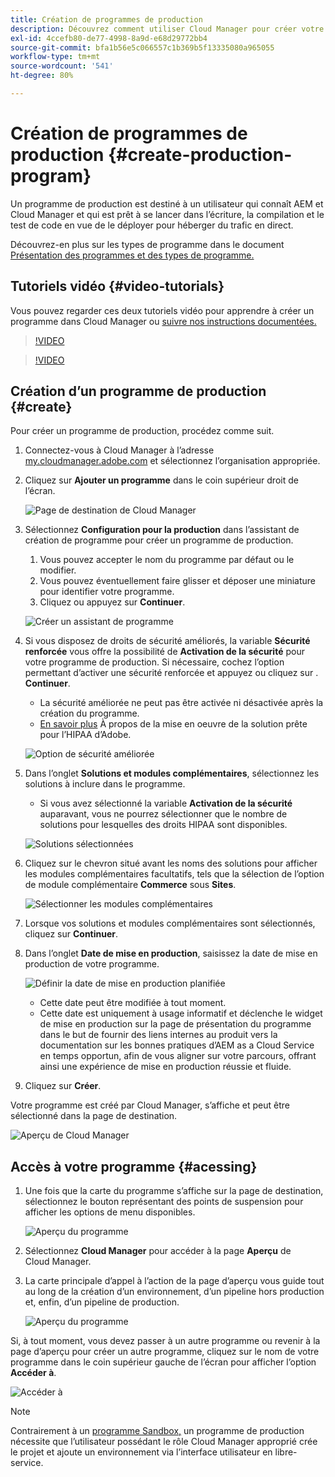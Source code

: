 ```yaml
---
title: Création de programmes de production
description: Découvrez comment utiliser Cloud Manager pour créer votre propre programme de production afin d’héberger le trafic en direct.
exl-id: 4ccefb80-de77-4998-8a9d-e68d29772bb4
source-git-commit: bfa1b56e5c066557c1b369b5f13335080a965055
workflow-type: tm+mt
source-wordcount: '541'
ht-degree: 80%

---
```



# Création de programmes de production {#create-production-program}

Un programme de production est destiné à un utilisateur qui connaît AEM et Cloud Manager et qui est prêt à se lancer dans l’écriture, la compilation et le test de code en vue de le déployer pour héberger du trafic en direct.

Découvrez-en plus sur les types de programme dans le document [Présentation des programmes et des types de programme.](program-types.md)

## Tutoriels vidéo {#video-tutorials}

Vous pouvez regarder ces deux tutoriels vidéo pour apprendre à créer un programme dans Cloud Manager ou [suivre nos instructions documentées.](#create)

>[!VIDEO](https://video.tv.adobe.com/v/334953)

>[!VIDEO](https://video.tv.adobe.com/v/334954)

## Création d’un programme de production {#create}

Pour créer un programme de production, procédez comme suit.

1. Connectez-vous à Cloud Manager à l’adresse [my.cloudmanager.adobe.com](https://my.cloudmanager.adobe.com/) et sélectionnez l’organisation appropriée.

1. Cliquez sur **Ajouter un programme** dans le coin supérieur droit de l’écran.

   ![Page de destination de Cloud Manager](assets/log-in.png)

1. Sélectionnez **Configuration pour la production** dans l’assistant de création de programme pour créer un programme de production.

   1. Vous pouvez accepter le nom du programme par défaut ou le modifier.
   1. Vous pouvez éventuellement faire glisser et déposer une miniature pour identifier votre programme.
   1. Cliquez ou appuyez sur **Continuer**.

   ![Créer un assistant de programme](assets/create-production-program.png)

1. Si vous disposez de droits de sécurité améliorés, la variable **Sécurité renforcée** vous offre la possibilité de **Activation de la sécurité** pour votre programme de production. Si nécessaire, cochez l’option permettant d’activer une sécurité renforcée et appuyez ou cliquez sur . **Continuer**.

   * La sécurité améliorée ne peut pas être activée ni désactivée après la création du programme.
   * [En savoir plus](https://www.adobe.com/go/hipaa-ready) À propos de la mise en oeuvre de la solution prête pour l’HIPAA d’Adobe.

   ![Option de sécurité améliorée](assets/create-production-program-enhanced.png)

1. Dans l’onglet **Solutions et modules complémentaires**, sélectionnez les solutions à inclure dans le programme.

   * Si vous avez sélectionné la variable **Activation de la sécurité** auparavant, vous ne pourrez sélectionner que le nombre de solutions pour lesquelles des droits HIPAA sont disponibles.

   ![Solutions sélectionnées](assets/setup-prod-select.png)

1. Cliquez sur le chevron situé avant les noms des solutions pour afficher les modules complémentaires facultatifs, tels que la sélection de l’option de module complémentaire **Commerce** sous **Sites**.

   ![Sélectionner les modules complémentaires](assets/setup-prod-commerce.png)

1. Lorsque vos solutions et modules complémentaires sont sélectionnés, cliquez sur **Continuer**.

1. Dans l’onglet **Date de mise en production**, saisissez la date de mise en production de votre programme.

   ![Définir la date de mise en production planifiée](assets/setup-go-live.png)

   * Cette date peut être modifiée à tout moment.
   * Cette date est uniquement à usage informatif et déclenche le widget de mise en production sur la page de présentation du programme dans le but de fournir des liens internes au produit vers la documentation sur les bonnes pratiques d’AEM as a Cloud Service en temps opportun, afin de vous aligner sur votre parcours, offrant ainsi une expérience de mise en production réussie et fluide.

1. Cliquez sur **Créer**.

Votre programme est créé par Cloud Manager, s’affiche et peut être sélectionné dans la page de destination.

![Aperçu de Cloud Manager](assets/navigate-cm.png)

## Accès à votre programme {#acessing}

1. Une fois que la carte du programme s’affiche sur la page de destination, sélectionnez le bouton représentant des points de suspension pour afficher les options de menu disponibles.

   ![Aperçu du programme](assets/program-overview.png)

1. Sélectionnez **Cloud Manager** pour accéder à la page **Aperçu** de Cloud Manager.

1. La carte principale d’appel à l’action de la page d’aperçu vous guide tout au long de la création d’un environnement, d’un pipeline hors production et, enfin, d’un pipeline de production.

   ![Aperçu du programme](assets/set-up-prod5.png)

Si, à tout moment, vous devez passer à un autre programme ou revenir à la page d’aperçu pour créer un autre programme, cliquez sur le nom de votre programme dans le coin supérieur gauche de l’écran pour afficher l’option **Accéder à**.

![Accéder à ](assets/create-program-a1.png)

>[!NOTE]
>
>Contrairement à un [programme Sandbox,](introduction-sandbox-programs.md#auto-creation) un programme de production nécessite que l’utilisateur possédant le rôle Cloud Manager approprié crée le projet et ajoute un environnement via l’interface utilisateur en libre-service.
